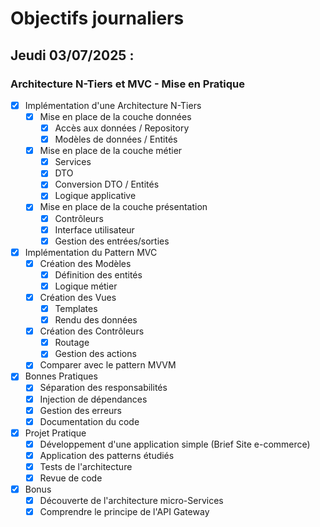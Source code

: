 # Objectifs journaliers

## Jeudi 03/07/2025 :

### Architecture N-Tiers et MVC - Mise en Pratique

- [x] Implémentation d'une Architecture N-Tiers
  - [x] Mise en place de la couche données
    - [x] Accès aux données / Repository
    - [x] Modèles de données / Entités
  - [x] Mise en place de la couche métier
    - [x] Services
	- [x] DTO
	- [x] Conversion DTO / Entités
    - [x] Logique applicative
  - [x] Mise en place de la couche présentation
    - [x] Contrôleurs
	- [x] Interface utilisateur
    - [x] Gestion des entrées/sorties

- [x] Implémentation du Pattern MVC
  - [x] Création des Modèles
    - [x] Définition des entités
    - [x] Logique métier
  - [x] Création des Vues
    - [x] Templates
    - [x] Rendu des données
  - [x] Création des Contrôleurs
    - [x] Routage
    - [x] Gestion des actions
  - [x] Comparer avec le pattern MVVM

- [x] Bonnes Pratiques
  - [x] Séparation des responsabilités
  - [x] Injection de dépendances
  - [x] Gestion des erreurs
  - [x] Documentation du code

- [x] Projet Pratique
  - [x] Développement d'une application simple (Brief Site e-commerce)
  - [x] Application des patterns étudiés
  - [x] Tests de l'architecture
  - [x] Revue de code 
  
- [x] Bonus
  - [x] Découverte de l'architecture micro-Services
  - [x] Comprendre le principe de l'API Gateway